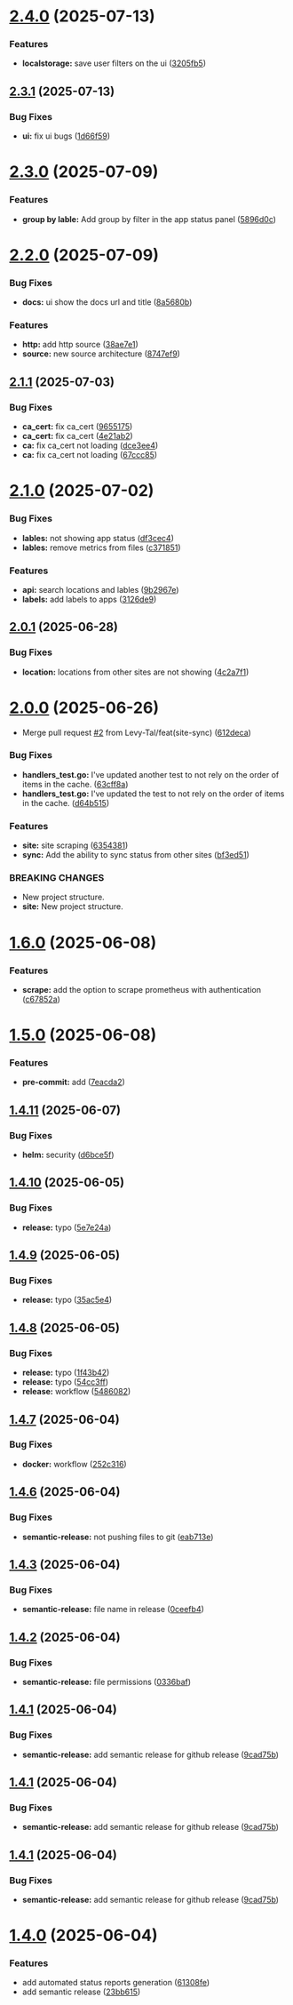 # [2.4.0](https://github.com/Levy-Tal/site-availability/compare/v2.3.1...v2.4.0) (2025-07-13)


### Features

* **localstorage:** save user filters on the ui ([3205fb5](https://github.com/Levy-Tal/site-availability/commit/3205fb5cf8a983ac78d55ae5b3e9d86b4ed4c34e))

## [2.3.1](https://github.com/Levy-Tal/site-availability/compare/v2.3.0...v2.3.1) (2025-07-13)


### Bug Fixes

* **ui:** fix ui bugs ([1d66f59](https://github.com/Levy-Tal/site-availability/commit/1d66f59d60c61ac1cd078e5787ed6a4fb2d6458b))

# [2.3.0](https://github.com/Levy-Tal/site-availability/compare/v2.2.0...v2.3.0) (2025-07-09)


### Features

* **group by lable:** Add group by filter in the app status panel ([5896d0c](https://github.com/Levy-Tal/site-availability/commit/5896d0cfa82732e57bd78be11f0bc99cc537958e))

# [2.2.0](https://github.com/Levy-Tal/site-availability/compare/v2.1.1...v2.2.0) (2025-07-09)


### Bug Fixes

* **docs:** ui show the docs url and title ([8a5680b](https://github.com/Levy-Tal/site-availability/commit/8a5680bdb12729a1a8b35a076bafcc56c1a0e699))


### Features

* **http:** add http source ([38ae7e1](https://github.com/Levy-Tal/site-availability/commit/38ae7e1fa079a323c7ceeeeae09a0486635896d3))
* **source:** new source architecture ([8747ef9](https://github.com/Levy-Tal/site-availability/commit/8747ef92e136ffd967bda9d1433e063524e61cf0))

## [2.1.1](https://github.com/Levy-Tal/site-availability/compare/v2.1.0...v2.1.1) (2025-07-03)


### Bug Fixes

* **ca_cert:** fix ca_cert ([9655175](https://github.com/Levy-Tal/site-availability/commit/965517529c127681a41c25cc560eecfa4ddc24be))
* **ca_cert:** fix ca_cert ([4e21ab2](https://github.com/Levy-Tal/site-availability/commit/4e21ab2f1c6da8d5ff2e449095398cb2d850e2e7))
* **ca:** fix ca_cert not loading ([dce3ee4](https://github.com/Levy-Tal/site-availability/commit/dce3ee4f94a8ea53313d2e805ace5f80f4c1b19d))
* **ca:** fix ca_cert not loading ([67ccc85](https://github.com/Levy-Tal/site-availability/commit/67ccc85a205ce2ad986961d5b59f76e4a070f7cd))

# [2.1.0](https://github.com/Levy-Tal/site-availability/compare/v2.0.1...v2.1.0) (2025-07-02)


### Bug Fixes

* **lables:** not showing app status ([df3cec4](https://github.com/Levy-Tal/site-availability/commit/df3cec491cb2281ef7788c29a231a5e4284b8431))
* **lables:** remove metrics from files ([c371851](https://github.com/Levy-Tal/site-availability/commit/c371851adfcfee322e5bcd4cec05aa2b0a3aa69c))


### Features

* **api:** search locations and lables ([9b2967e](https://github.com/Levy-Tal/site-availability/commit/9b2967ea0bcc458030d238942ff3a23ba270bc79))
* **labels:** add labels to apps ([3126de9](https://github.com/Levy-Tal/site-availability/commit/3126de9a89096aa8ec3ec4f1ec53a4f0aed25bbb))

## [2.0.1](https://github.com/Levy-Tal/site-availability/compare/v2.0.0...v2.0.1) (2025-06-28)


### Bug Fixes

* **location:** locations from other sites are not showing ([4c2a7f1](https://github.com/Levy-Tal/site-availability/commit/4c2a7f15fbb8954bbed33f1c46d2c13ae44e0dca))

# [2.0.0](https://github.com/Levy-Tal/site-availability/compare/v1.6.0...v2.0.0) (2025-06-26)


* Merge pull request [#2](https://github.com/Levy-Tal/site-availability/issues/2) from Levy-Tal/feat(site-sync) ([612deca](https://github.com/Levy-Tal/site-availability/commit/612deca21e5946c5a3605baf070dc9489b9fd140))


### Bug Fixes

* **handlers_test.go:** I've updated another test to not rely on the order of items in the cache. ([63cff8a](https://github.com/Levy-Tal/site-availability/commit/63cff8ad841ffb658f31b927d1d57e11ca8d14d9))
* **handlers_test.go:** I've updated the test to not rely on the order of items in the cache. ([d64b515](https://github.com/Levy-Tal/site-availability/commit/d64b515bf46a5f3c09b1b0c7e7a3a30bb203aafc))


### Features

* **site:** site scraping ([6354381](https://github.com/Levy-Tal/site-availability/commit/6354381ecb9ddb41203ce1aa2ad6b774a7a83df5))
* **sync:** Add the ability to sync status from other sites ([bf3ed51](https://github.com/Levy-Tal/site-availability/commit/bf3ed51e7039e3e8de57570984378c99f20737ae))


### BREAKING CHANGES

* New project structure.
* **site:** New project structure.

# [1.6.0](https://github.com/Levy-Tal/site-availability/compare/v1.5.0...v1.6.0) (2025-06-08)


### Features

* **scrape:** add the option to scrape prometheus with authentication ([c67852a](https://github.com/Levy-Tal/site-availability/commit/c67852a8e35acfa49a0598aac485b8716c162a12))

# [1.5.0](https://github.com/Levy-Tal/site-availability/compare/v1.4.11...v1.5.0) (2025-06-08)


### Features

* **pre-commit:** add ([7eacda2](https://github.com/Levy-Tal/site-availability/commit/7eacda25f9d8e7812f0c1e8c1ee7b8d8bcd80f76))

## [1.4.11](https://github.com/Levy-Tal/site-availability/compare/v1.4.10...v1.4.11) (2025-06-07)

### Bug Fixes

- **helm:** security ([d6bce5f](https://github.com/Levy-Tal/site-availability/commit/d6bce5f1b6951a6ab42e0a6d1a50efd3a6e73b3f))

## [1.4.10](https://github.com/Levy-Tal/site-availability/compare/v1.4.9...v1.4.10) (2025-06-05)

### Bug Fixes

- **release:** typo ([5e7e24a](https://github.com/Levy-Tal/site-availability/commit/5e7e24ab9a942b1a8a24dfd37ec92d67d158e771))

## [1.4.9](https://github.com/Levy-Tal/site-availability/compare/v1.4.8...v1.4.9) (2025-06-05)

### Bug Fixes

- **release:** typo ([35ac5e4](https://github.com/Levy-Tal/site-availability/commit/35ac5e485c2ca1cfcfa7dfeedd41910f3e004653))

## [1.4.8](https://github.com/Levy-Tal/site-availability/compare/v1.4.7...v1.4.8) (2025-06-05)

### Bug Fixes

- **release:** typo ([1f43b42](https://github.com/Levy-Tal/site-availability/commit/1f43b42197079def51932b280c9a83c537cd4779))
- **release:** typo ([54cc3ff](https://github.com/Levy-Tal/site-availability/commit/54cc3ff87bbf18c7479edd41b920dd7c449e0cec))
- **release:** workflow ([5486082](https://github.com/Levy-Tal/site-availability/commit/5486082b0720320629983bee4593319f1e2a9af4))

## [1.4.7](https://github.com/Levy-Tal/site-availability/compare/v1.4.6...v1.4.7) (2025-06-04)

### Bug Fixes

- **docker:** workflow ([252c316](https://github.com/Levy-Tal/site-availability/commit/252c316f1045cb16633f714720a8a15b68d290d8))

## [1.4.6](https://github.com/Levy-Tal/site-availability/compare/v1.4.5...v1.4.6) (2025-06-04)

### Bug Fixes

- **semantic-release:** not pushing files to git ([eab713e](https://github.com/Levy-Tal/site-availability/commit/eab713e3b8c1c134b796adcec9ae6977d2b48a8f))

## [1.4.3](https://github.com/Levy-Tal/site-availability/compare/v1.4.2...v1.4.3) (2025-06-04)

### Bug Fixes

- **semantic-release:** file name in release ([0ceefb4](https://github.com/Levy-Tal/site-availability/commit/0ceefb49ce7c9c0ce80264f658c11a8699ca1861))

## [1.4.2](https://github.com/Levy-Tal/site-availability/compare/v1.4.1...v1.4.2) (2025-06-04)

### Bug Fixes

- **semantic-release:** file permissions ([0336baf](https://github.com/Levy-Tal/site-availability/commit/0336bafe747ee36359dca5d95c4ffd955d4c88bd))

## [1.4.1](https://github.com/Levy-Tal/site-availability/compare/v1.4.0...v1.4.1) (2025-06-04)

### Bug Fixes

- **semantic-release:** add semantic release for github release ([9cad75b](https://github.com/Levy-Tal/site-availability/commit/9cad75bdf6177a5063fc5ce4df41e8f1ccddae3b))

## [1.4.1](https://github.com/Levy-Tal/site-availability/compare/v1.4.0...v1.4.1) (2025-06-04)

### Bug Fixes

- **semantic-release:** add semantic release for github release ([9cad75b](https://github.com/Levy-Tal/site-availability/commit/9cad75bdf6177a5063fc5ce4df41e8f1ccddae3b))

## [1.4.1](https://github.com/Levy-Tal/site-availability/compare/v1.4.0...v1.4.1) (2025-06-04)

### Bug Fixes

- **semantic-release:** add semantic release for github release ([9cad75b](https://github.com/Levy-Tal/site-availability/commit/9cad75bdf6177a5063fc5ce4df41e8f1ccddae3b))

# [1.4.0](https://github.com/Levy-Tal/site-availability/compare/v1.3.0...v1.4.0) (2025-06-04)

### Features

- add automated status reports generation ([61308fe](https://github.com/Levy-Tal/site-availability/commit/61308feba138d050c2d102f6a333e7584f1d8dec))
- add semantic release ([23bb615](https://github.com/Levy-Tal/site-availability/commit/23bb6155c6b37723b3f0ab72c9457ee2009f9d4e))
